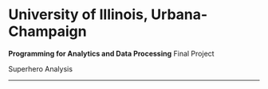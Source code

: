 
# University of Illinois, Urbana-Champaign
**Programming for Analytics and Data Processing**
Final Project


<p class="fragment">Superhero Analysis</p>

---

<!-- .slide: data-background-iframe="https://www.youtube.com/embed/HtWuOYiKZKA" data-background-interactive -->


